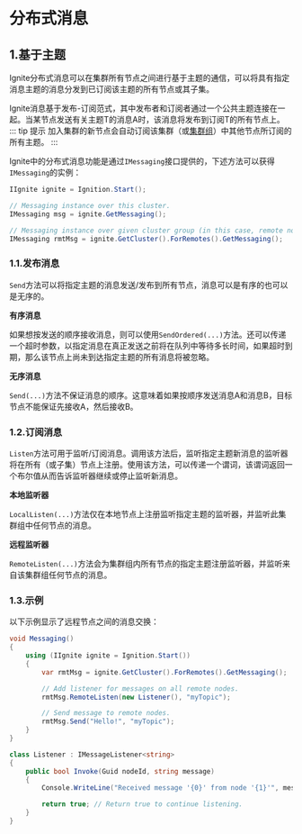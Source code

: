 # 分布式消息
## 1.基于主题
Ignite分布式消息可以在集群所有节点之间进行基于主题的通信，可以将具有指定消息主题的消息分发到已订阅该主题的所有节点或其子集。

Ignite消息基于发布-订阅范式，其中发布者和订阅者通过一个公共主题连接在一起。当某节点发送有关主题T的消息A时，该消息将发布到订阅T的所有节点上。
::: tip 提示
加入集群的新节点会自动订阅该集群（或[集群组](/doc/2.7.0/net/Clustering.md#_2-集群组)）中其他节点所订阅的所有主题。
:::

Ignite中的分布式消息功能是通过`IMessaging`接口提供的，下述方法可以获得`IMessaging`的实例：
```csharp
IIgnite ignite = Ignition.Start();

// Messaging instance over this cluster.
IMessaging msg = ignite.GetMessaging();

// Messaging instance over given cluster group (in this case, remote nodes).
IMessaging rmtMsg = ignite.GetCluster().ForRemotes().GetMessaging();
```
### 1.1.发布消息
`Send`方法可以将指定主题的消息发送/发布到所有节点，消息可以是有序的也可以是无序的。

**有序消息**

如果想按发送的顺序接收消息，则可以使用`SendOrdered(...)`方法。还可以传递一个超时参数，以指定消息在真正发送之前将在队列中等待多长时间，如果超时到期，那么该节点上尚未到达指定主题的所有消息将被忽略。

**无序消息**

`Send(...)`方法不保证消息的顺序。这意味着如果按顺序发送消息A和消息B，目标节点不能保证先接收A，然后接收B。

### 1.2.订阅消息
`Listen`方法可用于监听/订阅消息。调用该方法后，监听指定主题新消息的监听器将在所有（或子集）节点上注册。使用该方法，可以传递一个谓词，该谓词返回一个布尔值从而告诉监听器继续或停止监听新消息。

**本地监听器**

`LocalListen(...)`方法仅在本地节点上注册监听指定主题的监听器，并监听此集群组中任何节点的消息。

**远程监听器**

`RemoteListen(...)`方法会为集群组内所有节点的指定主题注册监听器，并监听来自该集群组任何节点的消息。

### 1.3.示例
以下示例显示了远程节点之间的消息交换：
```csharp
void Messaging()
{
    using (IIgnite ignite = Ignition.Start())
    {
        var rmtMsg = ignite.GetCluster().ForRemotes().GetMessaging();

        // Add listener for messages on all remote nodes.
        rmtMsg.RemoteListen(new Listener(), "myTopic");

        // Send message to remote nodes.
        rmtMsg.Send("Hello!", "myTopic");
    }
}

class Listener : IMessageListener<string>
{
    public bool Invoke(Guid nodeId, string message)
    {
        Console.WriteLine("Received message '{0}' from node '{1}'", message, nodeId);

        return true; // Return true to continue listening.
    }
}
```